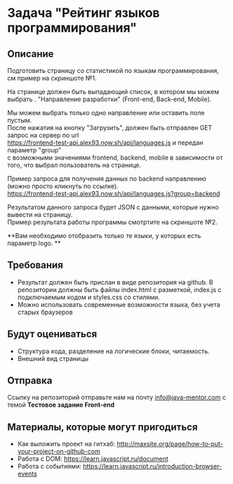 # Задача "Рейтинг языков программирования"

## Описание

Подготовить страницу со статистикой по языкам программирования, см пример на скриншоте №1.  

На странице должен быть выпадающий список, в котором мы можем выбрать . 
"Направление разработки" (Front-end, Back-end, Mobile).   

Мы можем выбрать только одно направление или оставить поле пустым.   
После нажатия на кнопку "Загрузить", должен быть отправлен GET запрос на сервер по url   
https://frontend-test-api.alex93.now.sh/api/languages.js и передан параметр "group"   
с возможными значениями frontend, backend, mobile в зависимости от того, что выбрал   пользователь на странице.   

Пример запроса для получения данных по backend направлению (можно просто кликнуть по   ссылке).   
https://frontend-test-api.alex93.now.sh/api/languages.js?group=backend    

Результатом данного запроса будет JSON с данными, которые нужно вывести на страницу.   
Пример результата работы программы смотртите на скриншоте №2.   

**Вам необходимо отобразить только те языки, у которых есть параметр logo. **   


## Требования
- Результат должен быть прислан в виде репозитория на github. В репозитории должны быть файлы index.html с разметкой, index.js с подключаемым кодом и styles.css со стилями. 
- Можно использовать современные возможности языка, без учета старых браузеров

## Будут оцениваться
- Структура кода, разделение на логические блоки, читаемость.
- Внешний вид страницы

## Отправка
Ссылку на репозиторий отправьте нам на почту info@java-mentor.com с темой **Тестовое задание Front-end**

## Материалы, которые могут пригодиться
- Как выложить проект на гитхаб: http://maxsite.org/page/how-to-put-your-project-on-github-com
- Работа с DOM: https://learn.javascript.ru/document
- Работа с событиями: https://learn.javascript.ru/introduction-browser-events
